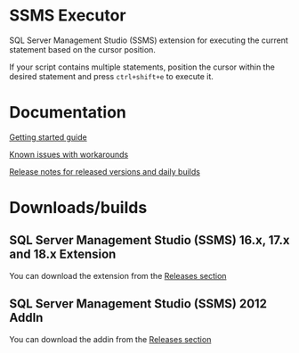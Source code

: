# SSMS Executor

SQL Server Management Studio (SSMS) extension for executing the current statement based on the cursor position.

If your script contains multiple statements, position the cursor within the desired statement and press `ctrl+shift+e` to execute it.

# Documentation

[Getting started guide](https://github.com/devvcat/ssms-executor/wiki)

[Known issues with workarounds](https://github.com/devvcat/ssms-executor/wiki/Known-issues)

[Release notes for released versions and daily builds](https://github.com/devvcat/ssms-executor/wiki/Release-notes)

# Downloads/builds

## SQL Server Management Studio (SSMS) 16.x, 17.x and 18.x Extension

You can download the extension from the [Releases section](https://github.com/devvcat/ssms-executor/releases)


## SQL Server Management Studio (SSMS) 2012 AddIn

You can download the addin from the [Releases section](https://github.com/devvcat/ssms-executor/releases)
